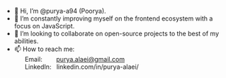 - 👋 Hi, I’m @purya-a94 (Poorya).
- 🌱 I’m constantly improving myself on the frontend ecosystem with a focus on JavaScript.
- 💞️ I’m looking to collaborate on open-source projects to the best of my abilities.
-	📫 How to reach me:  
			&nbsp;&nbsp;&nbsp;&nbsp;&nbsp;&nbsp;Email:		&nbsp;&nbsp;&nbsp;&nbsp;&nbsp;&nbsp;&nbsp;purya.alaei@gmail.com  
			&nbsp;&nbsp;&nbsp;&nbsp;&nbsp;&nbsp;LinkedIn:	&nbsp;&nbsp;linkedin.com/in/purya-alaei/

<!---
purya-a94/purya-a94 is a ✨ special ✨ repository because its `README.md` (this file) appears on your GitHub profile.
You can click the Preview link to take a look at your changes.
--->
